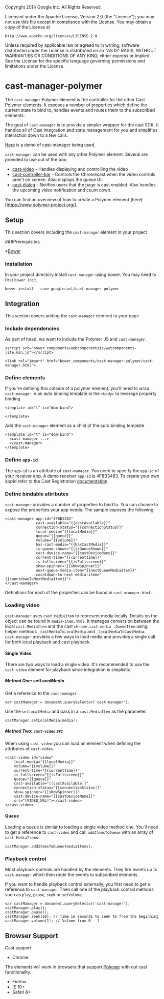 Copyright 2014 Google Inc. All Rights Reserved.

Licensed under the Apache License, Version 2.0 (the "License");
you may not use this file except in compliance with the License.
You may obtain a copy of the License at

    http://www.apache.org/licenses/LICENSE-2.0

Unless required by applicable law or agreed to in writing, software
distributed under the License is distributed on an "AS IS" BASIS,
WITHOUT WARRANTIES OR CONDITIONS OF ANY KIND, either express or implied.
See the License for the specific language governing permissions and
limitations under the License.

# cast-manager-polymer
The `cast-manager` Polymer element is the controller for the other Cast Polymer elements.  It 
exposes a number of properties which define the current state to bind to, handles events and 
routes them to the subscribed elements.

The goal of `cast-manager` is to provide a simpler wrapper for the cast SDK.  It handles 
all of Cast integration and state management for you and simplifies interaction down to a 
few calls.

[Here](http://googlecast.github.io/CastVideos-chrome-material/) is a demo of cast-manager being 
used.

`cast-manager` can be used with any other Polymer element.  Several are provided to use out of 
the box:

* [cast-video](https://github.com/googlecast/cast-video-polymer) - Handles displaying and 
controlling the video
* [cast-controller-bar](https://github.com/googlecast/cast-controller-bar-polymer) - Controls the
 Chromecast when the video controls aren't on screen.  Also displays the queue UI.
* [cast-dialog](https://github.com/googlecast/cast-dialog-polymer) - Notifies users that the page
 is cast enabled.  Also handles the upcoming video notification and count down.

You can find an overview of how to create a Polymer element (here)[https://www.polymer-project.org/].

## Setup
This section covers including the `cast-manager` element in your project

###Prerequisites

*[Bower](http://bower.io/)

### Installation
In your project directory install `cast-manager` using bower.  You may need to first `bower init`.

    bower install --save googlecast/cast-manager-polymer
    
## Integration
This section covers adding the `cast-manager` element to your page 

### Include dependencies
As part of head, we want to include the Polymer JS and `cast-manager`.

    <script src="bower_components/webcomponentsjs/webcomponents-lite.min.js"></script>
    
    <link rel="import" href="bower_components/cast-manager-polymer/cast-manager.html">

### Define elements    
If you're defining this outside of a polymer element, you'll need to wrap `cast-manager` in an 
auto binding template in the `<body>` to leverage property binding.

    <template id="t" is="dom-bind">
      ...
    </template>
    
Add the `cast-manager` element as a child of the auto binding template

    <template id="t" is="dom-bind">
      <cast-manager ...>
      </cast-manager>
    </template>

### Define `app-id`
The `app-id` is an attribute of `cast-manager`.  You need to specify the `app-id` of your 
receiver app.  A demo receiver `app-id` is 4F8B3483. To create your own appId refer to the Cast 
Registration [documentation](https://developers.google.com/cast/docs/registration).

### Define bindable attributes
`cast-manager` provides a number of properties to bind to.  You can choose to expose the properties
your app needs.  The sample exposes the following:

    <cast-manager app-id="4F8B3483"
                  cast-available="{{castAvailable}}"
                  connection-status="{{connectionStatus}}"
                  local-media="{{localMedia}}"
                  queue="{{queue}}"
                  volume="{{volume}}"
                  has-cast-media="{{hasCastMedia}}"
                  is-queue-shown="{{isQueueShown}}"
                  cast-device-name="{{castDeviceName}}"
                  current-time="{{currentTime}}"
                  is-fullscreen="{{isFullscreen}}"
                  show-spinner="{{showSpinner}}"
                  next-queue-media-item="{{nextQueueMediaItem}}"
                  countdown-to-next-media-item="{{countdownToNextMediaItem}}">
    </cast-manager>
    
Definitions for each of the properties can be found in `cast-manager.html`.

### Loading video
`cast-manager` uses `cast.MediaItem` to represent media locally.  Details on the object can be 
found in `media-item.html`.
 It manages conversion between the local `cast.MediaItem` and the cast `chrome.cast.media
 .QueueItem` using helper methods `_castMediaToLocalMedia` and `_localMediaToCastMedia`.  
 `cast-manager` provides a few ways to load media and provides a single call for both local 
 playback and cast playback.

#### Single Video 
There are two ways to load a single video.  It's recommended to use the `cast-video` element for 
playback since integration is simplistic.  

##### Method One: setLocalMedia
Get a reference to the `cast-manager`

    var castManager = document.querySelector('cast-manager');
    
Use the `setLocalMedia` and pass in a `cast.MediaItem` as the parameter.
    
    castManager.setLocalMedia(media);
    
##### Method Two: `cast-video` src
When using `cast-video` you can load an element when defining the attributes of `cast-video`.

    <cast-video id="video"
        local-media="{{localMedia}}"
        volume="{{volume}}"
        current-time="{{currentTime}}"
        is-fullscreen="{{isFullscreen}}"
        queue="[[queue]]"
        cast-available="[[castAvailable]]"
        connection-status="[[connectionStatus]]"
        show-spinner="[[showSpinner]]"
        cast-device-name="[[castDeviceName]]"
        src="[VIDEO_URL]"></cast-video>
    </cast-video>

#### Queue
Loading a queue is similar to loading a single video method one.  You'll need to get a reference 
to `cast-video` and call `addItemsToQueue` with an array of `cast.MediaItem`s.

    castManager.addItemsToQueue(mediaItems);

### Playback control
Most playback controls are handled by the elements.  They fire events up to `cast-manager` which 
then route the events to subscribed elements.

If you want to handle playback control externally, you first need to get a reference to 
`cast-manager`.  Then call one of the playback control methods such as `play`, `pause`, `seek` or
 `setVolume`.
 
    var castManager = document.querySelector('cast-manager'); 
    castManager.play();
    castManager.pause();
    castManager.seek(10); // Time in seconds to seek to from the beginning
    castManager.volume(1); // Volume from 0 - 1

## Browser Support
Cast support
* Chrome

The elements will work in browsers that support [Polymer](https://www.polymer-project.org/1.0/resources/compatibility.html) with out cast functionality.
* Firefox
* IE 10+
* Safari 8+